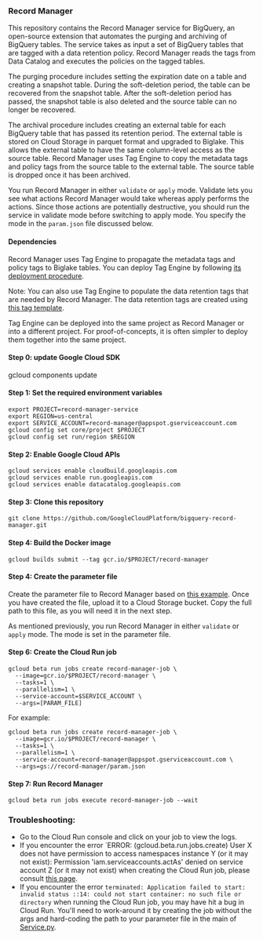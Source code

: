 ### Record Manager
This repository contains the Record Manager service for BigQuery, an open-source extension that automates the purging and archiving of BigQuery tables. The service takes as input a set of BigQuery tables that are tagged with a data retention policy. Record Manager reads the tags from Data Catalog and executes the policies on the tagged tables. 

The purging procedure includes setting the expiration date on a table and creating a snapshot table. During the soft-deletion period, the table can be recovered from the snapshot table. After the soft-deletion period has passed, the snapshot table is also deleted and the source table can no longer be recovered. 

The archival procedure includes creating an external table for each BigQuery table that has passed its retention period. The external table is stored on Cloud Storage in parquet format and upgraded to Biglake. This allows the external table to have the same column-level access as the source table. Record Manager uses Tag Engine to copy the metadata tags and policy tags from the source table to the external table. The source table is dropped once it has been archived. 

You run Record Manager in either `validate` or `apply` mode. Validate lets you see what actions Record Manager would take whereas apply performs the actions. Since those actions are potentially destructive, you should run the service in validate mode before switching to apply mode. You specify the mode in the `param.json` file discussed below. 

#### Dependencies 

Record Manager uses Tag Engine to propagate the metadata tags and policy tags to Biglake tables. You can deploy Tag Engine by following [its deployment procedure](https://github.com/GoogleCloudPlatform/datacatalog-tag-engine/blob/main/README.md). 

Note: You can also use Tag Engine to populate the data retention tags that are needed by Record Manager. The data retention tags are created using [this tag template](https://github.com/GoogleCloudPlatform/datacatalog-templates/blob/master/data_retention.yaml).  

Tag Engine can be deployed into the same project as Record Manager or into a different project. For proof-of-concepts, it is often simpler to deploy them together into the same project. 


#### Step 0: update Google Cloud SDK
gcloud components update


#### Step 1: Set the required environment variables
```
export PROJECT=record-manager-service
export REGION=us-central
export SERVICE_ACCOUNT=record-manager@appspot.gserviceaccount.com
gcloud config set core/project $PROJECT
gcloud config set run/region $REGION

```

#### Step 2: Enable Google Cloud APIs
```
gcloud services enable cloudbuild.googleapis.com
gcloud services enable run.googleapis.com
gcloud services enable datacatalog.googleapis.com
```

#### Step 3: Clone this repository
```
git clone https://github.com/GoogleCloudPlatform/bigquery-record-manager.git
```

#### Step 4: Build the Docker image
```
gcloud builds submit --tag gcr.io/$PROJECT/record-manager
```

#### Step 4: Create the parameter file

Create the parameter file to Record Manager based on [this example](https://github.com/GoogleCloudPlatform/bigquery-record-manager/blob/main/param.json). 
Once you have created the file, upload it to a Cloud Storage bucket. Copy the full path to this file, as you will need it in the next step. 

As mentioned previously, you run Record Manager in either `validate` or `apply` mode. The mode is set in the parameter file. 

#### Step 6: Create the Cloud Run job
```
gcloud beta run jobs create record-manager-job \
  --image=gcr.io/$PROJECT/record-manager \
  --tasks=1 \
  --parallelism=1 \
  --service-account=$SERVICE_ACCOUNT \
  --args=[PARAM_FILE]
```

For example:

```
gcloud beta run jobs create record-manager-job \
  --image=gcr.io/$PROJECT/record-manager \
  --tasks=1 \
  --parallelism=1 \
  --service-account=record-manager@appspot.gserviceaccount.com \
  --args=gs://record-manager/param.json
```

#### Step 7: Run Record Manager
```
gcloud beta run jobs execute record-manager-job --wait
```


### Troubleshooting:

* Go to the Cloud Run console and click on your job to view the logs. 
* If you encounter the error `ERROR: (gcloud.beta.run.jobs.create) User X does not have permission to access namespaces instance Y (or it may not exist): Permission 'iam.serviceaccounts.actAs' denied on service account Z (or it may not exist) when creating the Cloud Run job, please consult [this page](https://cloud.google.com/iam/docs/service-accounts-actas).
* If you encounter the error `terminated: Application failed to start: invalid status ::14: could not start container: no such file or directory` when running the Cloud Run job, you may have hit a bug in Cloud Run. You'll need to work-around it by creating the job without the args and hard-coding the path to your parameter file in the main of [Service.py](https://github.com/GoogleCloudPlatform/bigquery-record-manager/blob/main/Service.py). 

